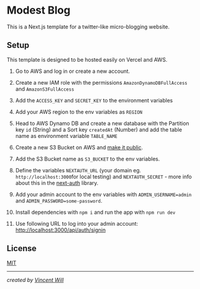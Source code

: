 # Modest Blog

This is a Next.js template for a twitter-like micro-blogging website.

## Setup

This template is designed to be hosted easily on Vercel and AWS.

1) Go to AWS and log in or create a new account.

2) Create a new IAM role with the permissions `AmazonDynamoDBFullAccess` and `AmazonS3FullAccess`

3) Add the `ACCESS_KEY` and `SECRET_KEY` to the environment variables

4) Add your AWS region to the env variables as ``REGION``

5) Head to AWS Dynamo DB and create a new database with the Partition key `id` (String) and a Sort key `createdAt` (Number) and add the table name as environment variable `TABLE_NAME`

6) Create a new S3 Bucket on AWS and [make it public](https://aws.amazon.com/premiumsupport/knowledge-center/read-access-objects-s3-bucket/).

7) Add the S3 Bucket name as `S3_BUCKET` to the env variables.

8) Define the variables `NEXTAUTH_URL` (your domain eg. `http://localhost:3000`for local testing) and `NEXTAUTH_SECRET` - more info about this in the [next-auth](https://next-auth.js.org/getting-started/example) library.

9) Add your admin account to the env variables with `ADMIN_USERNAME=admin` and `ADMIN_PASSWORD=some-password`.

10) Install dependencies with `npm i` and run the app with `npm run dev`

11) Use following URL to log into your admin account: [http://localhost:3000/api/auth/signin](http://localhost:3000/api/auth/signin)


## License
[MIT](https://choosealicense.com/licenses/mit/)


---


*created by [Vincent Will](https://twitter.com/wweb_dev)*